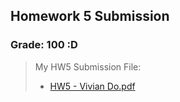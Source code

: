 ## Homework 5 Submission 

### Grade: 100 :D 


>My HW5 Submission File: 
>* [HW5 - Vivian Do.pdf](https://github.com/odnaiviv/CSC-4330/blob/main/Homework%205/HW5%20-%20Vivian%20Do.pdf) 


